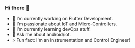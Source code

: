 ### Hi there 👋

- 🔭 I’m currently working on Flutter Development.
- 🔭 I'm passionate about IoT and Micro-Controllers.
- 🌱 I’m currently learning devOps stuff.
- 💬 Ask me about android/iot.
- ⚡ Fun fact: I'm an Instrumentation and Control Engineer!

